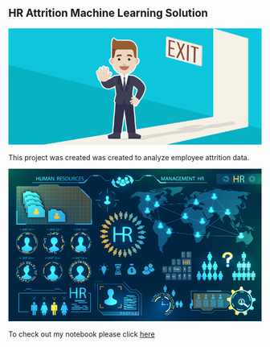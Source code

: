 ## HR Attrition Machine Learning Solution

![enter image description here](https://github.com/Shweta1711/hr-employee-attrition/blob/main/Attrtion.png?raw=true)

This project was created was created to analyze employee attrition data.

![enter image description here](https://github.com/Shweta1711/hr-employee-attrition/blob/main/hr-analytics-10.jpg?raw=true)

To check out my notebook please click [here](https://github.com/Shweta1711/hr-employee-attrition/blob/main/HR_Analytics.ipynb)
